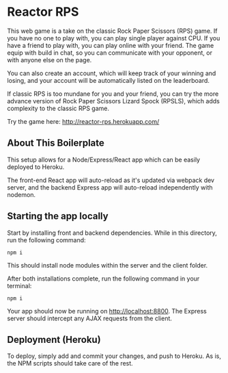 # Reactor RPS

This web game is a take on the classic Rock Paper Scissors (RPS) game. If you have no one to play with, you can play single player against CPU. If you have a friend to play with, you can play online with your friend. The game equip with build in chat, so you can communicate with your opponent, or with anyone else on the page. 

You can also create an account, which will keep track of your winning and losing, and your account will be automatically listed on the leaderboard. 

If classic RPS is too mundane for you and your friend, you can try the more advance version of Rock Paper Scissors Lizard Spock (RPSLS), which adds complexity to the classic RPS game.

Try the game here: http://reactor-rps.herokuapp.com/

## About This Boilerplate

This setup allows for a Node/Express/React app which can be easily deployed to Heroku.

The front-end React app will auto-reload as it's updated via webpack dev server, and the backend Express app will auto-reload independently with nodemon.

## Starting the app locally

Start by installing front and backend dependencies. While in this directory, run the following command:

```
npm i
```

This should install node modules within the server and the client folder.

After both installations complete, run the following command in your terminal:

```
npm i
```

Your app should now be running on <http://localhost:8800>. The Express server should intercept any AJAX requests from the client.

## Deployment (Heroku)

To deploy, simply add and commit your changes, and push to Heroku. As is, the NPM scripts should take care of the rest.
